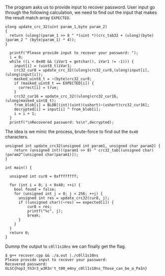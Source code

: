

The program asks us to provide input to recover password. User input go through the following calculation, we need to find out the input that makes the result match array ``EXPECTED``.

```
ulong update_crc_32(uint param_1,byte param_2)
{
  return (ulong)(param_1 >> 8 ^ *(uint *)(crc_tab32 + (ulong)(byte)(param_2 ^ (byte)param_1) * 4));
}
```

```
  printf("Please provide input to recover your password: ");
  i = 0;
  while ((i < 0x40 && (iVar1 = getchar(), iVar1 != -1))) {
    input[i] = (uint8_t)iVar1;
    crc32_cur8 = update_crc_32((ulong)crc32_cur8,(ulong)input[i],(ulong)input[i]);
    masked_uint8_t = ~(byte)crc32_cur8;
    if (masked_uint8_t == EXPECTED[i]) {
      correct[i] = true;
    }
    crc32_cur16 = update_crc_32((ulong)crc32_cur16,(ulong)masked_uint8_t);
    from_blob[i] = BLOB[(int)(uint)(ushort)~(ushort)crc32_cur16];
    decrypted[i] = input[i] ^ from_blob[i];
    i = i + 1;
  }
  printf("\nRecovered password: %s\n",decrypted);
```

The idea is we minic the process, brute-force to find out the ``0x40`` characters.

```
unsigned int update_crc32(unsigned int param1, unsigned char param2) {
    return (unsigned int)((param1 >> 8) ^ crc32_tab[(unsigned char)(param2^(unsigned char)param1)]);
}

int main() {

  unsigned int cur8 = 0xffffffff;

  for (int i = 0; i < 0x40; ++i) {
    bool found = false;
    for (unsigned int j = 0; j < 256; ++j) {
      unsigned int res = update_crc32(cur8, j);
      if ((unsigned char)(~res) == expected[i]) {
          cur8 = res;
          printf("%c", j);
          break;
      }
    }
  }
  return 0;
}
```

Dumnp the output to ``c0ll1s10ns`` we can finally get the flag.

```
$ g++ recover.cpp && ./a.out |./c0ll1s10ns 
Please provide input to recover your password: 
Recovered password: GLSC{hop3_th3r3_w3R3n't_t00_m4ny_c0ll1s10ns_Those_can_be_a_Pa1n}
```
